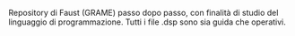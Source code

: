 Repository di Faust (GRAME) passo dopo passo, con finalità di studio del linguaggio di programmazione.
Tutti i file .dsp sono sia guida che operativi.
